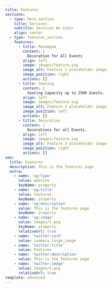 ```yaml
---
title: Features
sections:
  - type: hero_section
    title: Services
    subtitle: Services We Cater
    align: center
  - type: features_section
    features:
      - title: Mandapam
        content: |
          Decoration for All Events
        align: left
        image: images/feature.svg
        image_alt: Feature 1 placeholder image
        image_position: right
        actions: []
      - title: Seating
        content: |
          Seating Capacity up to 2500 Guests.
        align: left
        image: images/feature.svg
        image_alt: Feature 2 placeholder image
        image_position: left
        actions: []
      - title: Decoration
        content: |
          Decorations for all Events.
        align: left
        image: images/feature.svg
        image_alt: Feature 3 placeholder image
        image_position: right
        actions: []
seo:
  title: Features
  description: This is the features page
  extra:
    - name: 'og:type'
      value: website
      keyName: property
    - name: 'og:title'
      value: Features
      keyName: property
    - name: 'og:description'
      value: This is the features page
      keyName: property
    - name: 'og:image'
      value: images/5.png
      keyName: property
      relativeUrl: true
    - name: 'twitter:card'
      value: summary_large_image
    - name: 'twitter:title'
      value: Features
    - name: 'twitter:description'
      value: This is the features page
    - name: 'twitter:image'
      value: images/5.png
      relativeUrl: true
template: advanced
---
```

